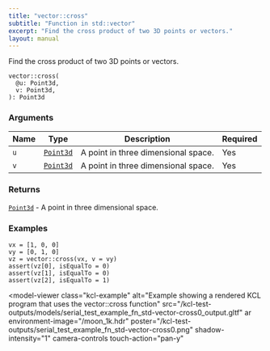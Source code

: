 ```yaml
---
title: "vector::cross"
subtitle: "Function in std::vector"
excerpt: "Find the cross product of two 3D points or vectors."
layout: manual
---
```


Find the cross product of two 3D points or vectors.

```kcl
vector::cross(
  @u: Point3d,
  v: Point3d,
): Point3d
```



### Arguments

| Name | Type | Description | Required |
|----------|------|-------------|----------|
| `u` | [`Point3d`](/docs/kcl-std/types/std-types-Point3d) | A point in three dimensional space. | Yes |
| `v` | [`Point3d`](/docs/kcl-std/types/std-types-Point3d) | A point in three dimensional space. | Yes |

### Returns

[`Point3d`](/docs/kcl-std/types/std-types-Point3d) - A point in three dimensional space.


### Examples

```kcl
vx = [1, 0, 0]
vy = [0, 1, 0]
vz = vector::cross(vx, v = vy)
assert(vz[0], isEqualTo = 0)
assert(vz[1], isEqualTo = 0)
assert(vz[2], isEqualTo = 1)

```


<model-viewer
  class="kcl-example"
  alt="Example showing a rendered KCL program that uses the vector::cross function"
  src="/kcl-test-outputs/models/serial_test_example_fn_std-vector-cross0_output.gltf"
  ar
  environment-image="/moon_1k.hdr"
  poster="/kcl-test-outputs/serial_test_example_fn_std-vector-cross0.png"
  shadow-intensity="1"
  camera-controls
  touch-action="pan-y"
>
</model-viewer>


